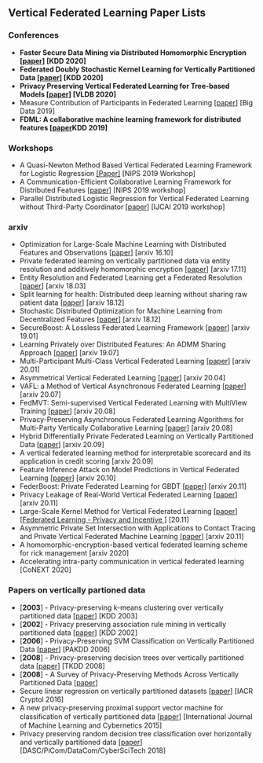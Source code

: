 ## Vertical Federated Learning Paper Lists

### Conferences

* **Faster Secure Data Mining via Distributed Homomorphic Encryption [[paper](https://www.kdd.org/kdd2020/accepted-papers/view/faster-secure-data-mining-via-distributed-homomorphic-encryption)] [KDD 2020]**
* **Federated Doubly Stochastic Kernel Learning for Vertically Partitioned Data [[paper](https://www.kdd.org/kdd2020/accepted-papers/view/federated-doubly-stochastic-kernel-learning-for-vertically-partitioned-data)] [KDD 2020]**
* **Privacy Preserving Vertical Federated Learning for Tree-based Models [[paper](https://arxiv.org/abs/2008.06170)] [VLDB 2020]**
* Measure Contribution of Participants in Federated Learning [[paper](https://arxiv.org/pdf/1909.08525.pdf)] [Big Data 2019]
* **FDML: A collaborative machine learning framework for distributed features [[paper](https://www.kdd.org/kdd2019/accepted-papers/view/fdml-a-collaborative-machine-learning-framework-for-distributed-features)KDD 2019]**

### Workshops

* A Quasi-Newton Method Based Vertical Federated Learning Framework for Logistic Regression [[Paper]](https://arxiv.org/abs/1912.00513) [NIPS 2019 Workshop]
* A Communication-Efficient Collaborative Learning Framework for Distributed Features [[paper](https://arxiv.org/abs/1912.11187)] [NIPS 2019 workshop]
* Parallel Distributed Logistic Regression for Vertical Federated Learning without Third-Party Coordinator [[paper](https://arxiv.org/abs/1911.09824)] [IJCAI 2019 workshop]

### arxiv

* Optimization for Large-Scale Machine Learning with Distributed Features and Observations [[paper](https://arxiv.org/abs/1610.10060)] [arxiv 16.10]
* Private federated learning on vertically partitioned data via entity resolution and additively homomorphic encryption [[paper](https://arxiv.org/abs/1711.10677)] [arxiv 17.11]
* Entity Resolution and Federated Learning get a Federated Resolution [[paper](https://arxiv.org/abs/1803.04035)] [arxiv 18.03]
* Split learning for health: Distributed deep learning without sharing raw patient data [[paper](https://arxiv.org/abs/1812.00564)] [arxiv 18.12]
* Stochastic Distributed Optimization for Machine Learning from Decentralized Features [[paper](https://arxiv.org/abs/1812.06415)] [arxiv 18.12]
* SecureBoost: A Lossless Federated Learning Framework [[paper](https://arxiv.org/abs/1901.08755)] [arxiv 19.01]
* Learning Privately over Distributed Features: An ADMM Sharing Approach [[paper](https://arxiv.org/abs/1907.07735)] [arxiv 19.07]
* Multi-Participant Multi-Class Vertical Federated Learning [[paper](https://arxiv.org/abs/2001.11154)] [arxiv 20.01]
* Asymmetrical Vertical Federated Learning [[paper](https://arxiv.org/abs/2004.07427)] [arxiv 20.04]
* VAFL: a Method of Vertical Asynchronous Federated Learning [[paper](https://arxiv.org/abs/2007.06081)] [arxiv 20.07]
* FedMVT: Semi-supervised Vertical Federated Learning with MultiView Training [[paper](https://arxiv.org/pdf/2008.10838)] [arxiv 20.08]
* Privacy-Preserving Asynchronous Federated Learning Algorithms for Multi-Party Vertically Collaborative Learning [[paper](https://arxiv.org/pdf/2008.06233.pdf)] [arxiv 20.08]
* Hybrid Differentially Private Federated Learning on Vertically Partitioned Data [[paper](https://arxiv.org/pdf/2009.02763)] [arxiv 20.09]
* A vertical federated learning method for interpretable scorecard and its application in credit scoring [arxiv 20.09]
* Feature Inference Attack on Model Predictions in Vertical Federated Learning [[paper](https://arxiv.org/pdf/2010.10152)] [arxiv 20.10]
* FederBoost: Private Federated Learning for GBDT [[paper](https://arxiv.org/abs/2011.02796)] [arxiv 20.11]
* Privacy Leakage of Real-World Vertical Federated Learning [[paper](https://arxiv.org/pdf/2011.09290)] [arxiv 20.11]
* Large-Scale Kernel Method for Vertical Federated Learning [[paper](https://link.springer.com/content/pdf/10.1007%2F978-3-030-63076-8.pdf)] [[Federated Learning - Privacy and Incentive ](https://www.springer.com/gp/book/9783030630751)] [20.11]
* Asymmetric Private Set Intersection with Applications to Contact Tracing and Private Vertical Federated Machine Learning [[paper](https://arxiv.org/pdf/2011.09350)] [arxiv 20.11]
* A homomorphic-encryption-based vertical federated learning scheme for rick management [arxiv 2020]
* Accelerating intra-party communication in vertical federated learning [CoNEXT 2020]

### Papers on vertically partioned data

* [**2003**] - Privacy-preserving k-means clustering over vertically partitioned data [[paper](https://www.cerias.purdue.edu/tools_and_resources/bibtex_archive/archive/2003-47.pdf)] [KDD 2003]
* [**2002**] - Privacy preserving association rule mining in vertically partitioned data [[paper](https://www.cs.purdue.edu/homes/clifton/DistDM/kdd02.pdf)] [KDD 2002]
* [**2006**] - Privacy-Preserving SVM Classification on Vertically Partitioned Data [[paper](http://citeseerx.ist.psu.edu/viewdoc/download?doi=10.1.1.309.361&rep=rep1&type=pdf)] [PAKDD 2006]
* [**2008**] - Privacy-preserving decision trees over vertically partitioned data [[paper](http://citeseerx.ist.psu.edu/viewdoc/download?doi=10.1.1.329.3951&rep=rep1&type=pdf)] [TKDD 2008]
* [**2008**] - A Survey of Privacy-Preserving Methods Across Vertically Partitioned Data [[paper](https://www.sci-hub.ren/10.1007/978-0-387-70992-5_14)]
* Secure linear regression on vertically partitioned datasets [[paper](https://pdfs.semanticscholar.org/1f99/6f3ed94538d5cea66c1cb6ef3adfed9cdd24.pdf)] [IACR Cryptol 2016]
* A new privacy-preserving proximal support vector machine for classiﬁcation of vertically partitioned data [[paper](https://link.springer.com/content/pdf/10.1007/s13042-014-0245-1.pdf)] [International Journal of Machine Learning and Cybernetics 2015]
* Privacy preserving random decision tree classification over horizontally and vertically partitioned data [[paper](https://ieeexplore.ieee.org/abstract/document/8511953/)] [DASC/PiCom/DataCom/CyberSciTech 2018]
